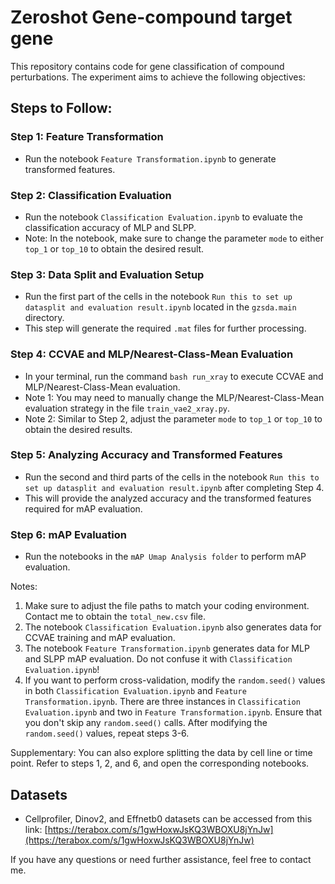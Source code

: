 # Zeroshot Gene-compound target gene

This repository contains code for gene classification of compound perturbations. The experiment aims to achieve the following objectives:

## Steps to Follow:

### Step 1: Feature Transformation
- Run the notebook `Feature Transformation.ipynb` to generate transformed features.

### Step 2: Classification Evaluation
- Run the notebook `Classification Evaluation.ipynb` to evaluate the classification accuracy of MLP and SLPP.
- Note: In the notebook, make sure to change the parameter `mode` to either `top_1` or `top_10` to obtain the desired result.

### Step 3: Data Split and Evaluation Setup
- Run the first part of the cells in the notebook `Run this to set up datasplit and evaluation result.ipynb` located in the `gzsda.main` directory.
- This step will generate the required `.mat` files for further processing.

### Step 4: CCVAE and MLP/Nearest-Class-Mean Evaluation
- In your terminal, run the command `bash run_xray` to execute CCVAE and MLP/Nearest-Class-Mean evaluation.
- Note 1: You may need to manually change the MLP/Nearest-Class-Mean evaluation strategy in the file `train_vae2_xray.py`.
- Note 2: Similar to Step 2, adjust the parameter `mode` to `top_1` or `top_10` to obtain the desired results.

### Step 5: Analyzing Accuracy and Transformed Features
- Run the second and third parts of the cells in the notebook `Run this to set up datasplit and evaluation result.ipynb` after completing Step 4.
- This will provide the analyzed accuracy and the transformed features required for mAP evaluation.

### Step 6: mAP Evaluation
- Run the notebooks in the `mAP Umap Analysis folder` to perform mAP evaluation.

Notes:
1. Make sure to adjust the file paths to match your coding environment. Contact me to obtain the `total_new.csv` file.
2. The notebook `Classification Evaluation.ipynb` also generates data for CCVAE training and mAP evaluation.
3. The notebook `Feature Transformation.ipynb` generates data for MLP and SLPP mAP evaluation. Do not confuse it with `Classification Evaluation.ipynb`!
4. If you want to perform cross-validation, modify the `random.seed()` values in both `Classification Evaluation.ipynb` and `Feature Transformation.ipynb`. There are three instances in `Classification Evaluation.ipynb` and two in `Feature Transformation.ipynb`. Ensure that you don't skip any `random.seed()` calls. After modifying the `random.seed()` values, repeat steps 3-6.

Supplementary: You can also explore splitting the data by cell line or time point. Refer to steps 1, 2, and 6, and open the corresponding notebooks.

## Datasets
- Cellprofiler, Dinov2, and Effnetb0 datasets can be accessed from this link: [https://terabox.com/s/1gwHoxwJsKQ3WBOXU8jYnJw](https://terabox.com/s/1gwHoxwJsKQ3WBOXU8jYnJw)

If you have any questions or need further assistance, feel free to contact me.
